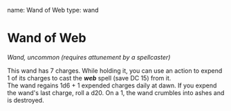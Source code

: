 name: Wand of Web
type: wand

# Wand of Web 
_Wand, uncommon (requires attunement by a spellcaster)_ 

This wand has 7 charges. While holding it, you can use an action to expend 1 of its charges to cast the **_web_** spell (save DC 15) from it.    
The wand regains 1d6 + 1 expended charges daily at dawn. If you expend the wand's last charge, roll a d20. On a 1, the wand crumbles into ashes and is destroyed.